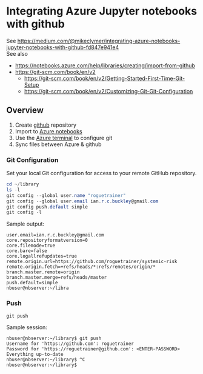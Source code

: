 # Integrating Azure Jupyter notebooks with github  
See https://medium.com/@mikeclymer/integrating-azure-notebooks-jupyter-notebooks-with-github-fd847e941e4  
See also
* https://notebooks.azure.com/help/libraries/creating/import-from-github  
* https://git-scm.com/book/en/v2   
  * https://git-scm.com/book/en/v2/Getting-Started-First-Time-Git-Setup  
  * https://git-scm.com/book/en/v2/Customizing-Git-Git-Configuration  

## Overview
1. Create [github](https://github.com/) repository
2. Import to [Azure notebooks](https://notebooks.azure.com)
3. Use the [Azure terminal](https://notebooks.azure.com/help/libraries/terminal) to configure git
4. Sync files between Azure & github


### Git Configuration 
Set your local Git configuration for access to your remote GitHub repository.
```PowerShell
cd ~/library  
ls -l
git config --global user.name "roguetrainer"  
git config --global user.email ian.r.c.buckley@gmail.com 
git config push.default simple
git config -l  
```
Sample output:
```
user.email=ian.r.c.buckley@gmail.com
core.repositoryformatversion=0
core.filemode=true
core.bare=false
core.logallrefupdates=true
remote.origin.url=https://github.com/roguetrainer/systemic-risk
remote.origin.fetch=+refs/heads/*:refs/remotes/origin/*
branch.master.remote=origin
branch.master.merge=refs/heads/master
push.default=simple
nbuser@nbserver:~/libra
```
### Push
```PowerShell
git push
``` 
Sample session:
```
nbuser@nbserver:~/library$ git push
Username for 'https://github.com': roguetrainer
Password for 'https://roguetrainer@github.com': <ENTER-PASSWORD>
Everything up-to-date
nbuser@nbserver:~/library$ ^C
nbuser@nbserver:~/library$

